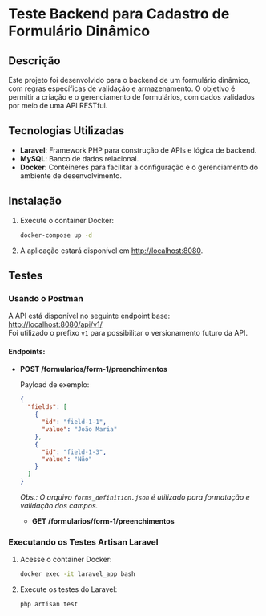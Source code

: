 # Teste Backend para Cadastro de Formulário Dinâmico

## Descrição

Este projeto foi desenvolvido para o backend de um formulário dinâmico, com regras específicas de validação e armazenamento. O objetivo é permitir a criação e o gerenciamento de formulários, com dados validados por meio de uma API RESTful.

## Tecnologias Utilizadas

- **Laravel**: Framework PHP para construção de APIs e lógica de backend.
- **MySQL**: Banco de dados relacional.
- **Docker**: Contêineres para facilitar a configuração e o gerenciamento do ambiente de desenvolvimento.

## Instalação

1. Execute o container Docker:
   ```bash
   docker-compose up -d
    ```
2. A aplicação estará disponível em [http://localhost:8080](http://localhost:8080).

## Testes

### Usando o Postman

A API está disponível no seguinte endpoint base:  
[http://localhost:8080/api/v1/](http://localhost:8080/api/v1/)  
Foi utilizado o prefixo `v1` para possibilitar o versionamento futuro da API.

#### Endpoints:

- **POST /formularios/form-1/preenchimentos**

  Payload de exemplo:
  ```json
  {
    "fields": [
      {
        "id": "field-1-1",
        "value": "João Maria"
      },
      {
        "id": "field-1-3",
        "value": "Não"
      }
    ]
  }
  ```

  *Obs.: O arquivo `forms_definition.json` é utilizado para formatação e validação dos campos.*

  - **GET /formularios/form-1/preenchimentos**

### Executando os Testes Artisan Laravel

1. Acesse o container Docker:
   ```bash
   docker exec -it laravel_app bash
   ```

2. Execute os testes do Laravel:
   ```bash
   php artisan test
   ```
